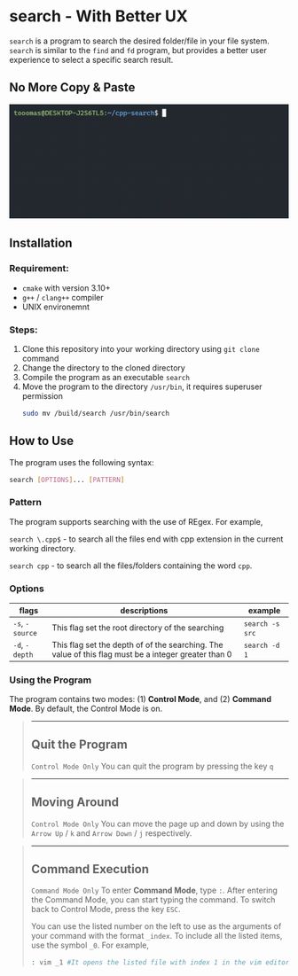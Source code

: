 # search - With Better UX
`search` is a program to search the desired folder/file in your file system. `search` is similar to the `find` and `fd` program, but provides a better user experience to select a specific search result.

## No More Copy & Paste
![Demon-1](asset/demo.gif)

## Installation

### Requirement:
  - `cmake` with version 3.10+
  - `g++` / `clang++` compiler
  - UNIX environemnt

### Steps:
  1. Clone this repository into your working directory using `git clone` command
  2. Change the directory to the cloned directory
  3. Compile the program as an executable `search`
  4. Move the program to the directory `/usr/bin`, it requires superuser permission
      ```bash
      sudo mv /build/search /usr/bin/search
      ```

## How to Use
The program uses the following syntax:
```bash
search [OPTIONS]... [PATTERN]
```
### Pattern
The program supports searching with the use of REgex. For example,

`search \.cpp$` - to search all the files end with cpp extension in the current working directory.

`search cpp` - to search all the files/folders containing the word `cpp`.

### Options

| flags | descriptions  | example |
| ------------ | ------------ | ------------ |
|  `-s`, `-source` |  This flag set the root directory of the searching | `search -s src` |
|  `-d`, `-depth` |  This flag set the depth of of the searching. The value of this flag must be a integer greater than 0 | `search -d 1` |

### Using the Program
The program contains two modes: (1) **Control Mode**, and (2) **Command Mode**. By default, the Control Mode is on.

> ---
> ## Quit the Program
> `Control Mode Only` You can quit the program by pressing the key `q`

> ---
> ## Moving Around
> `Control Mode Only` You can move the page up and down by using the `Arrow Up` / `k` and `Arrow Down` / `j` respectively.

> ---
> ## Command Execution
> `Command Mode Only` To enter **Command Mode**, type `:`. After entering the Command Mode, you can start typing the command. To switch back to Control Mode, press the key `ESC`.
>
> You can use the listed number on the left to use as the arguments of your command with the format `_index`. To include all the listed items, use the symbol `_0`. For example,
> ```bash
> : vim _1 #It opens the listed file with index 1 in the vim editor 
> ```